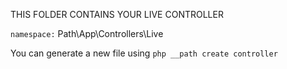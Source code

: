 THIS FOLDER CONTAINS YOUR LIVE CONTROLLER

`namespace:` Path\App\Controllers\Live

You can generate a new file using `php __path create controller`
